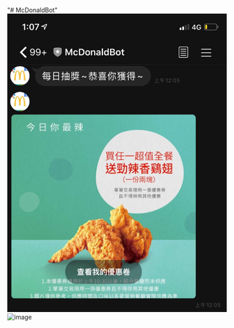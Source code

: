 "# McDonaldBot" 
![image](https://github.com/chiajen870907/McDonaldBot/blob/master/Demo1.jpg)
![image](https://github.com/chiajen870907/McDonaldBot/blob/master/Demo2.jpg)
